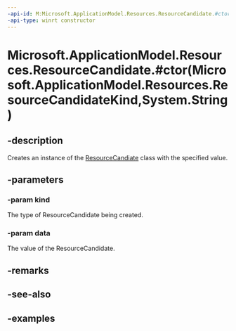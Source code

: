 ```yaml
---
-api-id: M:Microsoft.ApplicationModel.Resources.ResourceCandidate.#ctor(Microsoft.ApplicationModel.Resources.ResourceCandidateKind,System.String)
-api-type: winrt constructor
---
```


# Microsoft.ApplicationModel.Resources.ResourceCandidate.#ctor(Microsoft.ApplicationModel.Resources.ResourceCandidateKind,System.String)

<!--
public ResourceCandidate (Microsoft.ApplicationModel.Resources.ResourceCandidateKind kind, string data);
-->


## -description

Creates an instance of the [ResourceCandiate](resourcecandidate.md) class with the specified value.

## -parameters

### -param kind

The type of ResourceCandidate being created.

### -param data

The value of the ResourceCandidate.

## -remarks

## -see-also

## -examples


